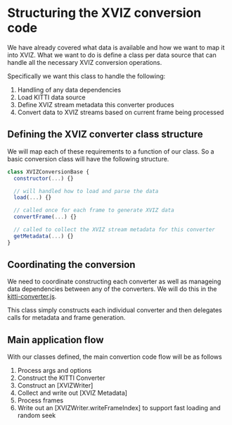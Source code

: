# Structuring the XVIZ conversion code

We have already covered what data is available and how we want to map it into XVIZ. What we want to
do is define a class per data source that can handle all the necessary XVIZ conversion operations.

Specifically we want this class to handle the following:

1. Handling of any data dependencies
2. Load KITTI data source
3. Define XVIZ stream metadata this converter produces
4. Convert data to XVIZ streams based on current frame being processed

## Defining the XVIZ converter class structure

We will map each of these requirements to a function of our class. So a basic conversion class will
have the following structure.

```js
class XVIZConversionBase {
  constructor(...) {}

  // will handled how to load and parse the data
  load(...) {}

  // called once for each frame to generate XVIZ data
  convertFrame(...) {}

  // called to collect the XVIZ stream metadata for this converter
  getMetadata(...) {}
}
```

## Coordinating the conversion

We need to coordinate constructing each converter as well as manageing data dependencies between any
of the converters. We will do this in the
[kitti-converter.js](/examples/converters/kitti/src/converters/kitt-converter.js).

This class simply constructs each individual converter and then delegates calls for metadata and
frame generation.

## Main application flow

With our classes defined, the main convertion code flow will be as follows

1. Process args and options
2. Construct the KITTI Converter
3. Construct an [XVIZWriter]
4. Collect and write out [XVIZ Metadata]
5. Process frames
6. Write out an [XVIZWriter.writeFrameIndex] to support fast loading and random seek
